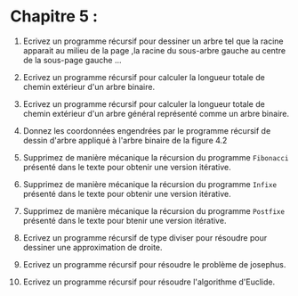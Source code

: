 # Chapitre 5 :

1. Ecrivez un programme récursif pour dessiner un arbre tel que la racine apparait au milieu de la page
    ,la racine du sous-arbre gauche au centre de la sous-page gauche ...

2. Ecrivez un programme récursif pour calculer la longueur totale de chemin extérieur d'un arbre binaire.

3. Ecrivez un programme récursif pour calculer la longueur totale de chemin extérieur d'un arbre général représenté
    comme un arbre binaire.

4. Donnez les coordonnées engendrées par le programme récursif de dessin d'arbre appliqué à l'arbre binaire de la figure 4.2

5. Supprimez de manière mécanique la récursion du programme `Fibonacci` présenté dans le texte pour obtenir une version itérative.

6. Supprimez de manière mécanique la récursion du programme `Infixe` présenté dans le texte pour obtenir une version itérative.

7. Supprimez de manière mécanique la récursion du programme `Postfixe` présenté dans le texte pour btenir une version itérative.

8. Ecrivez un programme récursif de type diviser pour résoudre pour dessiner une approximation de droite.

9. Ecrivez un programme récursif pour résoudre le problème de josephus.

10. Ecrivez un programme récursif pour résoudre l'algorithme d'Euclide.

